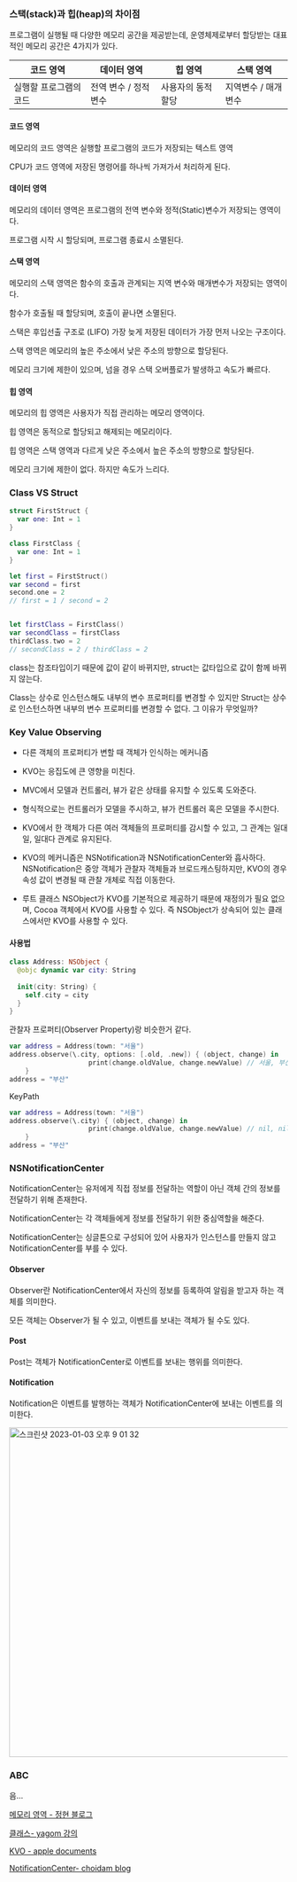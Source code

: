 ### 스택(stack)과 힙(heap)의 차이점

프로그램이 실행될 때 다양한 메모리 공간을 제공받는데, 운영체제로부터 할당받는 대표적인 메모리 공간은 4가지가 있다.

| 코드 영역              | 데이터 영역           | 힙 영역            | 스택 영역           |
| ---------------------- | --------------------- | ------------------ | ------------------- |
| 실행할 프로그램의 코드 | 전역 변수 / 정적 변수 | 사용자의 동적 할당 | 지역변수 / 매개변수 |

#### 코드 영역

메모리의 코드 영역은 실행할 프로그램의 코드가 저장되는 텍스트 영역

CPU가 코드 영역에 저장된 명령어를 하나씩 가져가서 처리하게 된다.



#### 데이터 영역

메모리의 데이터 영역은 프로그램의 전역 변수와 정적(Static)변수가 저장되는 영역이다.

프로그램 시작 시 할당되며, 프로그램 종료시 소멸된다.



#### 스택 영역

메모리의 스택 영역은 함수의 호출과 관계되는 지역 변수와 매개변수가 저장되는 영역이다.

함수가 호출될 때 할당되며, 호출이 끝나면 소멸된다.

스택은 후입선출 구조로 (LIFO) 가장 늦게 저장된 데이터가 가장 먼저 나오는 구조이다. 

스택 영역은 메모리의 높은 주소에서 낮은 주소의 방향으로 할당된다.

메모리 크기에 제한이 있으며, 넘을 경우 스택 오버플로가 발생하고 속도가 빠르다.



#### 힙 영역

메모리의 힙 영역은 사용자가 직접 관리하는 메모리 영역이다. 

힙 영역은 동적으로 할당되고 해제되는 메모리이다.

힙 영역은 스택 영역과 다르게 낮은 주소에서 높은 주소의 방향으로 할당된다. 

메모리 크기에 제한이 없다. 하지만 속도가 느리다.



### Class VS Struct

```swift
struct FirstStruct {
  var one: Int = 1
}

class FirstClass {
  var one: Int = 1
}

let first = FirstStruct()
var second = first
second.one = 2
// first = 1 / second = 2


let firstClass = FirstClass()
var secondClass = firstClass
thirdClass.two = 2
// secondClass = 2 / thirdClass = 2
```

class는 참조타입이기 때문에 값이 같이 바뀌지만, struct는 값타입으로 값이 함께 바뀌지 않는다.

Class는 상수로 인스턴스해도 내부의 변수 프로퍼티를 변경할 수 있지만 Struct는 상수로 인스턴스하면 내부의 변수 프로퍼티를 변경할 수 없다. 그 이유가 무엇일까?

 

### Key Value Observing

- 다른 객체의 프로퍼티가 변할 때 객체가 인식하는 메커니즘 

- KVO는 응집도에 큰 영향을 미친다. 

- MVC에서 모델과 컨트롤러, 뷰가 같은 상태를 유지할 수 있도록 도와준다. 

- 형식적으로는 컨트롤러가 모델을 주시하고, 뷰가 컨트롤러 혹은 모델을 주시한다.

- KVO에서 한 객체가 다른 여러 객체들의 프로퍼티를 감시할 수 있고, 그 관계는 일대일, 일대다 관계로 유지된다.

- KVO의 메커니즘은 NSNotification과 NSNotificationCenter와 흡사하다. NSNotification은 중앙 객체가 관찰자 객체들과 브로드캐스팅하지만, KVO의 경우 속성 값이 변경될 때 관찰 개체로 직접 이동한다. 

- 루트 클래스 NSObject가 KVO를 기본적으로 제공하기 때문에 재정의가 필요 없으며, Cocoa 객체에서 KVO를 사용할 수 있다. 즉 NSObject가 상속되어 있는 클래스에서만 KVO를 사용할 수 있다.



#### 사용법

```swift
class Address: NSObject {
  @objc dynamic var city: String
  
  init(city: String) {
    self.city = city
  }
}
```

관찰자 프로퍼티(Observer Property)랑 비슷한거 같다.

```swift
var address = Address(town: "서울")
address.observe(\.city, options: [.old, .new]) { (object, change) in                                      
                    print(change.oldValue, change.newValue) // 서울, 부산
    }
address = "부산"
```

KeyPath

```swift
var address = Address(town: "서울")
address.observe(\.city) { (object, change) in                                      
                    print(change.oldValue, change.newValue) // nil, nil
    }
address = "부산"
```





### NSNotificationCenter

NotificationCenter는 유저에게 직접 정보를 전달하는 역할이 아닌 객체 간의 정보를 전달하기 위해 존재한다.

NotificationCenter는 각 객체들에게 정보를 전달하기 위한 중심역할을 해준다.

NotificationCenter는 싱글톤으로 구성되어 있어 사용자가 인스턴스를 만들지 않고 NotificationCenter를 부를 수 있다.



#### Observer

Observer란 NotificationCenter에서 자신의 정보를 등록하여 알림을 받고자 하는 객체를 의미한다. 

모든 객체는 Observer가 될 수 있고, 이벤트를 보내는 객체가 될 수도 있다.



#### Post

Post는 객체가 NotificationCenter로 이벤트를 보내는 행위를 의미한다. 

#### Notification

Notification은 이벤트를 발행하는 객체가 NotificationCenter에 보내는 이벤트를 의미한다.

<img width="595" alt="스크린샷 2023-01-03 오후 9 01 32" src="https://user-images.githubusercontent.com/88870642/210354026-ad826a1a-ad1f-4144-a5e9-d42103eccb6b.png">

### ABC

음...





[메모리 영역 - 정현 블로그](https://junghyun100.github.io/%ED%9E%99-%EC%8A%A4%ED%83%9D%EC%B0%A8%EC%9D%B4%EC%A0%90/)

[클래스- yagom 강의](https://yagom.net/courses/swift-basic/lessons/%ec%82%ac%ec%9a%a9%ec%9e%90%ec%a0%95%ec%9d%98-%ed%83%80%ec%9e%85/topic/%ea%b0%92-%ed%83%80%ec%9e%85%ea%b3%bc-%ec%b0%b8%ec%a1%b0-%ed%83%80%ec%9e%85/)

[KVO - apple documents](https://developer.apple.com/library/archive/documentation/General/Conceptual/DevPedia-CocoaCore/KVO.html)

[NotificationCenter- choidam blog](https://silver-g-0114.tistory.com/106)